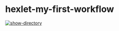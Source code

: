 # hexlet-my-first-workflow

[![show-directory](https://github.com/INafanya/hexlet-my-first-workflow/actions/workflows/show-directory.yml/badge.svg)](https://github.com/INafanya/hexlet-my-first-workflow/actions/workflows/show-directory.yml)
